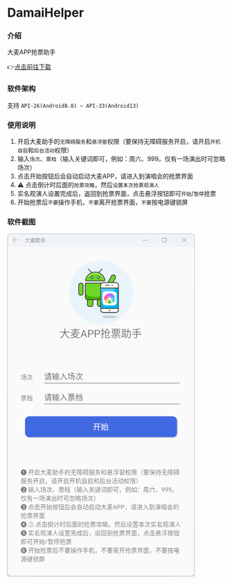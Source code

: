 # DamaiHelper

### 介绍
大麦APP抢票助手

👉[点击前往下载](https://gitee.com/mtrdong/damai-helper/releases)

### 软件架构
支持 `API-26(Android8.0) ~ API-33(Android13)`

### 使用说明
1. 开启大麦助手的`无障碍服务`和`悬浮窗`权限（要保持无障碍服务开启，请开启`开机自启`和`后台活动`权限）
2. 输入`场次`、`票档`（输入关键词即可，例如：周六、999。仅有一场演出时可忽略场次）
3. 点击开始按钮后会自动启动大麦APP，请进入到演唱会的抢票界面
4. ⚠ 点击倒计时后面的`抢票攻略`，然后`设置本次抢票观演人`
5. 实名观演人设置完成后，返回到抢票界面，点击悬浮按钮即可`开始`/`暂停`抢票
6. 开始抢票后`不要`操作手机，`不要`离开抢票界面，`不要`按电源键锁屏

### 软件截图
![app](screenshot/app.png)

